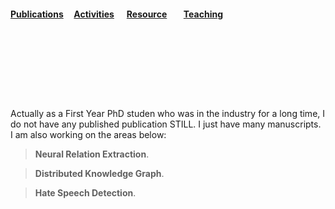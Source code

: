 #### [Publications](./Publications.html)&nbsp; &nbsp; &nbsp;[Activities](./Activities.html)&nbsp; &nbsp; &nbsp; [Resource](./Resource.html)&nbsp; &nbsp; &nbsp;  &nbsp; [Teaching](./teaching.html)&nbsp;
<p>&nbsp;</p>
<p>&nbsp;</p>
<p>&nbsp;</p>
<p>&nbsp;</p>

Actually as a First Year PhD studen who was in the industry for a long time, I do not have any published publication STILL. I just have many manuscripts. I am also working on the areas below:  


>**Neural Relation Extraction**. 

>**Distributed Knowledge Graph**. 

>**Hate Speech Detection**. 





